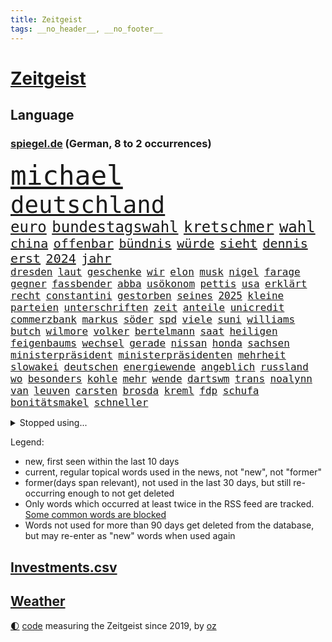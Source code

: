 ```yaml
---
title: Zeitgeist
tags: __no_header__, __no_footer__
---
```


# [Zeitgeist](https://oliz.io/zeitgeist/)

## Language

<h3><a href="https://www.spiegel.de" target="_blank">spiegel.de</a> (German, 8 to 2 occurrences)</h3>
<p style="font-family:monospace">
<span style="font-size:32pt"><a href="news_links.html#michael" class="current">michael</a></span>
<br>
<span style="font-size:28pt"><a href="news_links.html#deutschland" class="current">deutschland</a></span>
<br>
<span style="font-size:18pt"><a href="news_links.html#euro" class="current">euro</a></span>
<span style="font-size:18pt"><a href="news_links.html#bundestagswahl" class="current">bundestagswahl</a></span>
<span style="font-size:18pt"><a href="news_links.html#kretschmer" class="current">kretschmer</a></span>
<span style="font-size:18pt"><a href="news_links.html#wahl" class="current">wahl</a></span>
<br>
<span style="font-size:15pt"><a href="news_links.html#china" class="current">china</a></span>
<span style="font-size:15pt"><a href="news_links.html#offenbar" class="current">offenbar</a></span>
<span style="font-size:15pt"><a href="news_links.html#bündnis" class="current">bündnis</a></span>
<span style="font-size:15pt"><a href="news_links.html#würde" class="current">würde</a></span>
<span style="font-size:15pt"><a href="news_links.html#sieht" class="current">sieht</a></span>
<span style="font-size:15pt"><a href="news_links.html#dennis" class="current">dennis</a></span>
<span style="font-size:15pt"><a href="news_links.html#erst" class="current">erst</a></span>
<span style="font-size:15pt"><a href="news_links.html#2024" class="current">2024</a></span>
<span style="font-size:15pt"><a href="news_links.html#jahr" class="current">jahr</a></span>
<br>
<span style="font-size:12pt"><a href="news_links.html#dresden" class="current">dresden</a></span>
<span style="font-size:12pt"><a href="news_links.html#laut" class="current">laut</a></span>
<span style="font-size:12pt"><a href="news_links.html#geschenke" class="current">geschenke</a></span>
<span style="font-size:12pt"><a href="news_links.html#wir" class="current">wir</a></span>
<span style="font-size:12pt"><a href="news_links.html#elon" class="current">elon</a></span>
<span style="font-size:12pt"><a href="news_links.html#musk" class="current">musk</a></span>
<span style="font-size:12pt"><a href="news_links.html#nigel" class="new">nigel</a></span>
<span style="font-size:12pt"><a href="news_links.html#farage" class="new">farage</a></span>
<span style="font-size:12pt"><a href="news_links.html#gegner" class="current">gegner</a></span>
<span style="font-size:12pt"><a href="news_links.html#fassbender" class="new">fassbender</a></span>
<span style="font-size:12pt"><a href="news_links.html#abba" class="new">abba</a></span>
<span style="font-size:12pt"><a href="news_links.html#usökonom" class="new">usökonom</a></span>
<span style="font-size:12pt"><a href="news_links.html#pettis" class="new">pettis</a></span>
<span style="font-size:12pt"><a href="news_links.html#usa" class="current">usa</a></span>
<span style="font-size:12pt"><a href="news_links.html#erklärt" class="current">erklärt</a></span>
<span style="font-size:12pt"><a href="news_links.html#recht" class="current">recht</a></span>
<span style="font-size:12pt"><a href="news_links.html#constantini" class="new">constantini</a></span>
<span style="font-size:12pt"><a href="news_links.html#gestorben" class="current">gestorben</a></span>
<span style="font-size:12pt"><a href="news_links.html#seines" class="current">seines</a></span>
<span style="font-size:12pt"><a href="news_links.html#2025" class="current">2025</a></span>
<span style="font-size:12pt"><a href="news_links.html#kleine" class="current">kleine</a></span>
<span style="font-size:12pt"><a href="news_links.html#parteien" class="current">parteien</a></span>
<span style="font-size:12pt"><a href="news_links.html#unterschriften" class="current">unterschriften</a></span>
<span style="font-size:12pt"><a href="news_links.html#zeit" class="current">zeit</a></span>
<span style="font-size:12pt"><a href="news_links.html#anteile" class="current">anteile</a></span>
<span style="font-size:12pt"><a href="news_links.html#unicredit" class="current">unicredit</a></span>
<span style="font-size:12pt"><a href="news_links.html#commerzbank" class="current">commerzbank</a></span>
<span style="font-size:12pt"><a href="news_links.html#markus" class="current">markus</a></span>
<span style="font-size:12pt"><a href="news_links.html#söder" class="current">söder</a></span>
<span style="font-size:12pt"><a href="news_links.html#spd" class="current">spd</a></span>
<span style="font-size:12pt"><a href="news_links.html#viele" class="current">viele</a></span>
<span style="font-size:12pt"><a href="news_links.html#suni" class="new">suni</a></span>
<span style="font-size:12pt"><a href="news_links.html#williams" class="current">williams</a></span>
<span style="font-size:12pt"><a href="news_links.html#butch" class="new">butch</a></span>
<span style="font-size:12pt"><a href="news_links.html#wilmore" class="new">wilmore</a></span>
<span style="font-size:12pt"><a href="news_links.html#volker" class="current">volker</a></span>
<span style="font-size:12pt"><a href="news_links.html#bertelmann" class="new">bertelmann</a></span>
<span style="font-size:12pt"><a href="news_links.html#saat" class="current">saat</a></span>
<span style="font-size:12pt"><a href="news_links.html#heiligen" class="current">heiligen</a></span>
<span style="font-size:12pt"><a href="news_links.html#feigenbaums" class="current">feigenbaums</a></span>
<span style="font-size:12pt"><a href="news_links.html#wechsel" class="current">wechsel</a></span>
<span style="font-size:12pt"><a href="news_links.html#gerade" class="current">gerade</a></span>
<span style="font-size:12pt"><a href="news_links.html#nissan" class="new">nissan</a></span>
<span style="font-size:12pt"><a href="news_links.html#honda" class="new">honda</a></span>
<span style="font-size:12pt"><a href="news_links.html#sachsen" class="current">sachsen</a></span>
<span style="font-size:12pt"><a href="news_links.html#ministerpräsident" class="current">ministerpräsident</a></span>
<span style="font-size:12pt"><a href="news_links.html#ministerpräsidenten" class="current">ministerpräsidenten</a></span>
<span style="font-size:12pt"><a href="news_links.html#mehrheit" class="current">mehrheit</a></span>
<span style="font-size:12pt"><a href="news_links.html#slowakei" class="current">slowakei</a></span>
<span style="font-size:12pt"><a href="news_links.html#deutschen" class="current">deutschen</a></span>
<span style="font-size:12pt"><a href="news_links.html#energiewende" class="current">energiewende</a></span>
<span style="font-size:12pt"><a href="news_links.html#angeblich" class="current">angeblich</a></span>
<span style="font-size:12pt"><a href="news_links.html#russland" class="current">russland</a></span>
<span style="font-size:12pt"><a href="news_links.html#wo" class="current">wo</a></span>
<span style="font-size:12pt"><a href="news_links.html#besonders" class="current">besonders</a></span>
<span style="font-size:12pt"><a href="news_links.html#kohle" class="current">kohle</a></span>
<span style="font-size:12pt"><a href="news_links.html#mehr" class="current">mehr</a></span>
<span style="font-size:12pt"><a href="news_links.html#wende" class="current">wende</a></span>
<span style="font-size:12pt"><a href="news_links.html#dartswm" class="current">dartswm</a></span>
<span style="font-size:12pt"><a href="news_links.html#trans" class="current">trans</a></span>
<span style="font-size:12pt"><a href="news_links.html#noalynn" class="current">noalynn</a></span>
<span style="font-size:12pt"><a href="news_links.html#van" class="current">van</a></span>
<span style="font-size:12pt"><a href="news_links.html#leuven" class="current">leuven</a></span>
<span style="font-size:12pt"><a href="news_links.html#carsten" class="current">carsten</a></span>
<span style="font-size:12pt"><a href="news_links.html#brosda" class="new">brosda</a></span>
<span style="font-size:12pt"><a href="news_links.html#kreml" class="current">kreml</a></span>
<span style="font-size:12pt"><a href="news_links.html#fdp" class="current">fdp</a></span>
<span style="font-size:12pt"><a href="news_links.html#schufa" class="new">schufa</a></span>
<span style="font-size:12pt"><a href="news_links.html#bonitätsmakel" class="new">bonitätsmakel</a></span>
<span style="font-size:12pt"><a href="news_links.html#schneller" class="current">schneller</a></span>
</p>
<details>
<summary>Stopped using...</summary>
<p class="former" style="font-size:12pt">
turnier(1519) verstorbenen(1519) ausschreitungen(1517) hinterlassen(1517) kurzem(1516) nachfolge(1516) provinz(1516) schwarzen(1516) katastrophe(1515) kauft(1515) meldete(1515) messer(1515) solle(1515) trauer(1515) digitalisierung(1514) humanitäre(1514) kamera(1514) liverpool(1514) ruhe(1514) sonne(1514) brüssel(1513) bsc(1513) dienst(1513) hertha(1513) klaren(1513) konzerne(1513) niederländische(1513) polens(1513) unabhängige(1513) versuch(1513) flughafen(1512) folgte(1512) identifiziert(1512) keller(1512) nazis(1512) regen(1512) reichte(1512) trainieren(1512) amsterdam(1511) erteilt(1511) falsche(1511) favoriten(1511) freiheitsstrafe(1511) gestoßen(1511) hieß(1511) ifoinstitut(1511) lust(1511) texas(1511) ungarns(1511) österreichs(1511) alpen(1510) atmosphäre(1510) beschwerden(1510) geholt(1510) schaltet(1510) zverev(1510) 31(1509) deutlichen(1509) doppelt(1509) golf(1509) spanischen(1509) verbieten(1509) verhalten(1509) englischen(1508) forderte(1508) gehalten(1508) großbritanniens(1508) schiedsrichter(1508) aktuell(1507) hintergründe(1507) wales(1507) überlebte(1507) i(1506) inszeniert(1506) interesse(1506) niederlande(1506) rassistische(1506) tokio(1506) abgehört(1505) botschaften(1505) schauen(1505) starten(1505) ausgeschlossen(1504) erschüttert(1504) ii(1504) infektion(1504) trainiert(1502) 23(1501) hotels(1501) kontakte(1501) erkenntnisse(1500) erneuten(1499) hielten(1499) stieg(1499) frankwalter(1498) gefragt(1498) schottland(1498) überraschung(1498) besuchen(1497) eigener(1497) mehrfach(1497) deals(1496) e(1496) kevin(1496) begriff(1494) herz(1494) küstenwache(1493) verzichten(1491) ökonomen(1491) mecklenburgvorpommern(1490) katholische(1489) projekte(1488) kräfte(1487) entschuldigung(1485) automatisch(1482) app(1478) fehlende(1477) dauert(1473) entspannt(1465) missbrauchs(1461) gebieten(1456) rache(1449) einfache(1439) gewinne(1412) belästigung(1381) carlos(1371) strecken(1349) verlag(1320) fußballnationalmannschaft(1309) weibliche(1218) umkämpften(1201) demo(1156) vorfeld(1154) älteste(1154) regierungschefin(1139) volksverhetzung(1138) hendrik(1136) innenministerin(1093) sank(1087) verabschieden(1083) bat(1066) ben(1060) verkündete(1058) zusammenhalt(1055) einheit(1036) umfragen(1028) mut(1023) positiven(1023) flughäfen(1021) samt(1006) spiegeltitelstory(1001) terror(1000) links(979) nationalelf(975) ausstieg(960) handys(957) hammer(946) schlamm(941) unterliegt(937) harter(936) israelis(925) sinne(921) kandidat(916) budapest(914) newsletter(893) risiken(892) finde(890) erlegen(874) usrepublikaner(870) antony(858) bürgergeld(843) giorgia(839) peru(838) pleiten(838) kontroverse(809) branchen(805) tel(803) nationaltrainer(799) dokumentieren(796) aviv(792) lionel(791) forschung(770) indonesien(769) künstlicher(767) uskonzern(761) verehrt(757) redet(748) tabu(748) überlebende(736) jüdische(735) wechselte(735) technische(733) gast(731) asylbewerber(722) flogen(722) mächtige(720) kieler(709) day(700) venedig(700) ansicht(696) zufällig(695) flaschen(680) alcaraz(679) bürokratie(669) 5000(666) unruhe(659) läufer(657) 51(649) attackieren(649) stil(645) aufträge(639) kreuz(631) erfolgen(621) gen(617) miami(615) umsetzen(615) bundesligist(614) asylpolitik(611) wrack(610) betrunkener(609) kader(603) zeuge(602) durchgesetzt(595) zurückgetreten(594) victor(591) getrieben(584) lina(584) ost(582) jagen(581) massenhaft(581) erstem(577) versteckt(576) evakuierung(574) katrin(574) ereignis(564) schönsten(563) pilot(561) vorgenommen(561) schockiert(557) 9(554) bundeshaushalt(554) blamiert(550) objekte(550) sandra(544) staats(541) stock(537) zwischenfall(529) greta(521) ärmelkanal(513) victoria(511) surfen(499) nächster(490) froh(488) wegovy(488) lady(483) instagrampost(477) parlamentswahl(477) airport(473) militärhilfe(473) körperliche(469) dauerte(468) samstagabend(468) wahrzeichen(468) mary(462) goldenen(459) jon(459) dirk(457) arena(456) rekonstruktion(456) campus(455) kneipen(455) wohnviertel(455) fußballfans(442) reformiert(441) spdgeneralsekretär(439) zurückhaltend(433) duo(430) königshaus(428) verschickt(425) expertin(422) emily(421) tennisspieler(418) flüchtig(417) ausfälle(412) taucht(411) ungerecht(411) erfindung(410) wütend(406) wiedervereinigung(404) kundgebung(402) bestätigte(401) einfachen(398) demonstration(397) massaker(397) hamasgeiseln(395) nouripour(395) parlamentarier(394) eingedrungen(393) schlaf(389) rafah(388) versammelt(386) bettina(384) claus(382) sprecherin(381) verwenden(381) torjäger(378) staatsanwälte(377) student(371) geheimnisse(369) usdemokraten(356) unruhen(354) erschoss(351) anhebung(347) aufgebaut(346) simon(345) unwahrscheinlich(344) dorthin(343) starkwatzinger(343) haut(342) playoffs(341) usdollar(340) grundgesetz(338) gerungen(337) verstößt(337) geschützt(331) spdabgeordnete(329) hochwasser(328) passte(325) präsentierte(323) 180(322) can(319) 1980(316) katz(315) satelliten(313) japaner(312) meere(310) senator(308) western(306) konkurrentin(301) sophie(301) go(300) kontroversen(299) lutz(299) hauptdarstellerin(296) spottet(296) nationalsozialismus(295) 64(294) abgewiesen(294) fressen(294) wgzimmerpreise(293) solches(289) ampelstreit(288) pferd(288) bundesstraße(279) verlorene(279) verschwindet(279) regionalzug(274) 17jähriger(273) ewigkeit(271) rollstuhl(271) sitze(271) kimmel(263) internen(262) kigenerierte(262) major(262) anschließenden(261) eindeutig(260) rhetorik(259) halbzeit(258) marseille(257) ruth(257) filmset(256) techmilliardär(256) jamal(252) musiala(252) vielfach(250) rechtsradikale(249) koch(248) titanic(248) widmet(247) award(246) balkon(246) geschoben(246) bedrohen(240) prahlt(240) netzwerke(239) parlaments(239) sammlung(239) fahrrad(238) fußballbund(236) graz(236) köpfe(235) wohngebiet(235) bräuchte(231) chronik(231) set(231) mathieu(229) aufräumarbeiten(228) sparkurs(228) abgeschoben(226) etappe(226) lachgas(226) rechnung(226) straßenbahn(226) hunderttausenden(224) iraner(223) bejubelt(218) beleidigung(218) schlägen(218) verlobung(218) grenzkontrollen(217) laufender(216) aufgebrochen(214) aufhebung(213) ungewollt(213) worüber(211) flair(210) johnson(210) usgericht(210) champagner(208) indiana(206) parkplatz(206) verleumdung(205) amtsträger(204) hals(203) vodafone(203) komiker(202) magischen(202) aufkommen(201) ausbreitung(201) 28jährige(200) enorme(199) heimspiel(199) stärkere(199) clip(198) propalästinensischer(198) spanier(198) verdachtsfall(198) polarisiert(197) begeisterung(196) haare(196) verlegen(196) alarmstufe(195) brötchen(195) hagel(195) umzug(195) unterhalten(194) verschärfung(194) azubis(193) russlandukrainenews(193) wüst(192) haie(191) ignorieren(191) genauen(190) regensburg(190) aufsteigen(189) gefährliches(189) korrekt(189) moderatorin(189) match(188) wandern(188) geteilt(187) psychischer(187) krimi(185) basketballliga(183) usbehörden(182) ausgebrannt(181) spreche(180) usrapper(180) würdigt(180) albanien(179) satire(178) tierischer(178) hinein(177) double(176) sicherheitsberater(176) hut(172) kryptowährungen(172) lauern(172) sätzen(172) 2002(171) /(170) lohn(170) surfer(169) verpflichtend(169) ohr(168) youtuber(168) co₂ausstoß(167) aufgetreten(166) erlangte(166) fluch(166) schutt(165) ursprünglich(165) blaue(164) einreiseverbot(164) redaktion(164) spdfraktion(163) indische(162) vertrauliche(162) gleichen(161) hubert(161) mac(161) magabewegung(161) beträgt(159) lindenberg(159) postings(159) waldbrand(159) wärmewende(158) nazideutschland(157) schult(157) übertragung(157) reichste(156) spuckt(156) surrealen(156) fabian(155) jemandem(155) zulassung(155) heiratet(154) maskottchen(154) raue(154) englischer(153) 27jähriger(152) wählten(152) königliche(151) müdigkeit(150) wars(150) mcdonald's(149) usmilitär(149) usautobauer(147) widersprechen(147) ansiedlung(146) glaube(146) aufzuhalten(145) friseur(145) gazastadt(145) jong(145) un(145) vorherigen(145) dieselbe(144) indiens(144) riecht(144) strenge(144) selbstzweifel(143) stünden(143) untergrund(143) demokrat(142) schalteten(142) blutige(141) kinderbuch(141) auszugeben(140) gefürchtet(140) küren(140) recap(140) rudert(140) rützels(140) 38jährige(139) neudelhi(139) turnen(139) schilderte(137) bundespolitik(136) ausgetreten(135) bemühungen(135) geschah(135) gregg(135) inlandsgeheimdienst(135) pretty(135) präsidentschaft(135) erkrankungen(134) harmonie(134) angekündigte(133) gallagher(133) noel(133) reisenden(133) spdabgeordneter(133) abnehmspritzen(132) trauma(132) america(131) fritz(131) inside(131) kriselnde(131) mafia(131) gesundheitliche(130) simone(130) äußersten(130) bundesnetzagentur(129) lass(129) tony(129) wohnraum(129) archäologin(128) aufschlag(128) ausgeschieden(127) covorsitzenden(127) 36jährige(125) drohenden(125) grandslamtitel(125) schlusslicht(125) brannten(124) bergsteiger(123) haar(123) melania(123) merz'(123) lächerlich(121) ordnen(121) philadelphia(121) personalie(120) erschießt(119) gefängnisse(119) öffentlicher(119) wischen(118) junior(117) kontrahenten(117) symbole(117) besuche(116) 81(115) monatelangen(115) lautet(113) vorstände(113) waffenbesitz(113) erfand(112) karriereberaterin(112) slogan(112) bolivien(111) forscherteam(111) halfen(111) kreuzfahrt(111) nachwuchshoffnung(111) renommiertesten(111) vorgegangen(111) bundesjustizminister(110) kurzen(110) widerspruch(110) gestaltet(109) traten(109) francesca(108) führungsriege(108) gelber(108) besorgte(107) modekette(107) notlanden(107) j(106) konkreter(106) renate(106) wahlbetrug(106) konjunkturflaute(105) leistet(105) lukaschenko(105) autokrat(104) reformieren(104) vorschlägen(104) abtreibung(103) bedrohlich(103) uboot(103) 82(102) fremd(102) konzerts(102) eindeutige(101) erleichtern(101) hans(101) hessische(101) härtesten(101) sahin(101) hergestellt(100) imane(100) khelif(100) ozempic(100) tagesordnung(100) viermal(100) anziehen(99) dichtmachen(99) geschlecht(99) investments(99) komitees(99) formiert(98) fotograf(98) heldinnen(97) norddeutschen(97) poesie(97) stichelt(97) strömung(97) wiederentdeckt(97) busunfall(96) drohten(96) prallen(96) vorlesen(96) kilometerweit(95) randale(95) finanzexperten(94) geruchssinn(94) streichung(94) harren(93) mutig(93) illusion(92) kaserne(92) kloster(92) organisationen(92) aufarbeiten(91) ausgezeichnete(91) bemerkbar(91) frauenrechte(91) messerverbot(91) nick(91) südseeinseln(91) ubahn(91) dauerstreit(90) stritt(90) briefe(89) delegierten(89) jakarta(89) niedergegangen(89) paketen(89) rührt(89) ampeln(88) professionell(88) tasse(88) traditionsklub(88) weitaus(88) arne(87) halbwegs(87) hauptsache(87) hochzeitsgesellschaft(87) tempel(87) berry(86) beruht(86) cem(86) doha(86) erfahre(86) importen(86) lehrkraft(86) mine(86) wechselten(86) wohngebiete(86) özdemir(86) alarmierende(85) greifswald(85) katastrophen(85) legendenumrankten(85) ukraines(85) 55(84) ajax(84) aken(84) behaupteten(84) familienvater(84) jakob(84) neigen(84) wahlkampagne(84) zurückgeworfen(84) öffnung(84) lobende(83) nachhaltig(83) neuling(83) 11000(82) california(82) garantieren(82) oasis(82) spazierte(82) with(82) absender(81) andernfalls(80) flüchtete(80) mahnung(80) pressesprecher(80) segelt(80) heidi(79) lehramt(79) shake(79) 91(78) ausweitung(78) gropp(78) luis(78) reint(78) sicherheitspaket(78) umbauen(78) videospiele(78) vorgemacht(78) xchef(78) zuständig(78) call(77) sogenanntem(77) tusk(77) fahrlässiger(76) gedicht(76) guardian(76) omar(76) strafstöße(76) werkzeug(76) your(76) gutem(75) jüterbog(75) komplexe(75) leipziger(75) pkk(75) sicheren(75) stücke(75) tatorts(75) asylrecht(74) austria(74) erreichte(74) hochburg(74) kambodscha(74) keeperin(74) mauerfall(74) nevada(74) regulierung(74) torhüterin(74) usbundesstaaten(74) verrohung(74) zulässig(74) gastgeberland(73) hvaldimir(73) spionagewal(73) vorstellbar(73) überfalls(73) ableiten(72) comebacktour(72) instrumentalisierung(72) wesentlich(72) auslandsreise(71) dfbkapitän(71) golflegende(71) udo(71) anwendungen(70) geringe(70) radikalisierte(70) uskriegsschiffs(70) uss(70) vorangehen(70) bereisen(69) schuf(69) befragten(68) braunschweig(68) flexibilität(68) hill(68) miller(68) populären(68) schwärmen(68) sotschi(68) wahlleiter(68) dancing(67) dargestellt(67) how(67) medienvertreter(67) paraguay(67) schönheitsideale(67) sirenen(67) altersgruppe(66) begehen(66) fregatte(66) grenzübergang(66) kreuzes(66) kulturen(66) bauarbeiter(65) beschlagnahmen(65) beschossen(65) dreieinhalb(65) galerie(65) tricksereien(65) austragen(64) são(64) direktor(63) führungsrolle(63) leistungsfähigere(63) linkin(63) beneiden(62) bundespräsidenten(62) grammy(62) hof(62) macheten(62) onlineplattformen(62) rollstuhlfahrer(62) speziell(62) starkwatzingers(62) uschiphersteller(62) absolute(61) ausgebrannte(61) autokratien(61) ernannten(61) heimarbeit(61) streamingdienst(61) yair(61) morgens(60) nationalparks(60) regnet(60) reichs(60) spielabbruch(60) verlobte(60) verschwörungstheoretiker(60) anwalts(59) beisein(59) flutopfer(59) keinesfalls(59) lehrerinnen(59) schreckensszenario(59) durchzuführen(58) ilkosascha(58) kowalczuk(58) wählern(58) anzulocken(57) first(57) nrwministerpräsident(57) usgeschichte(57) vermasselt(57) 43jährige(56) abos(56) achtmalige(56) angefangen(56) inter(56) jahn(56) lesetipps(56) loslassen(56) schwerste(56) ungewöhnlicher(56) weiterem(56) 58jährige(55) ahnt(55) drogenbanden(55) linksextremistischen(55) unberechenbar(55) besiedelten(54) frisur(54) schlüsse(54) alternativvorschlag(53) economy(53) inszeniertes(53) 1999(52) dallas(52) fiktive(52) grünenchefs(52) husten(52) intelfabrik(52) psychogramm(52) statements(52) verirrt(52) beschwört(51) dreierpack(51) elfjähriger(51) erzbischof(51) frauenhaus(51) germany(51) gewahrt(51) ruinen(51) stabschefin(51) zerstörer(51) harmlos(50) negativen(50) oppositionsführer(50) pinkelt(50) sozialdemokratie(50) tiktokvideo(50) verrückt(50) fridays(49) future(49) handballbund(49) ilk(49) latinos(49) psychoterrorvorwürfe(49) weltuntergang(49) zermürbt(49) çağla(49) arizona(48) lungenentzündung(48) nacktfotos(48) paula(48) rängen(48) sandkasten(48) verarbeitet(48) einfamilienhaus(47) evangelische(47) karoline(47) kriegsschiff(47) nflstar(47) tsg(47) verborgenen(47) ansagen(46) ewige(46) parks(46) selbstmord(46) werkschließungen(46) ishiba(45) shigeru(45) spiegelauslandschef(45) verbündeter(45) aggressiver(44) ausgekundschaftet(44) bosnienherzegowina(44) brady(44) bundesparteitag(44) klimaaktivistinnen(44) revolutionäre(44) saporischschja(44) schwachkopf(44) schweizerin(44) beutel(43) chip(43) furrer(43) kunsthalle(43) muriel(43) regierungserklärung(43) aufhörte(42) maler(42) pink(42) supermodel(42) aires(41) buenos(41) bundeskanzleramt(41) fünfprozenthürde(41) navy(41) scheidender(41) unbewohnbar(41) uszerstörer(41) dienstreisen(40) dreck(40) junges(40) kotropfen(40) kritischem(40) medikaments(40) mo(40) sweeney(40) verlieben(40) zugfahrt(40) ausfliegen(39) canterbury(39) sprüchen(39) weißes(39) 42jährige(38) autoritär(38) vergessene(38) wahlkampfgetöse(38) bindung(37) buxtehude(37) entgegenkommen(37) gazakonflikt(37) ingenieure(37) legislatur(37) nationalteam(37) schiedsgericht(37) befreiungsschlag(36) gary(36) graben(36) schifffahrt(36) schriftstellerinnen(35) staatsfernsehen(35) thunberg(35) videospielen(35) andrés(34) ausschreibung(34) fraktionen(34) knapper(34) machbar(34) modekonzerns(34) oberstem(34) weltordnung(34) abschrecken(33) akte(33) andré(33) costner(33) deutschlandreise(33) oscarpreisträgern(33) pöbeleien(33) tuchel(33) wc(33) aok(32) ausgehoben(32) buchtipps(32) emirat(32) erkranken(32) grundlagen(32) grünenparteitag(32) jake(32) knüpft(32) netanyahuregierung(32) orchester(32) praxen(32) sonntagmorgen(32) sorgenkinder(32) morales(31) wachsender(31) wettbewerbsdruck(31) zurückzudrängen(31) anklicken(30) interessantesten(30) machtlos(30) mitgeteilt(30) ora(30) schulsystem(30) sklaverei(30) vollstrecker(30) anheben(29) ausgezahlt(29) bundestagsabgeordneten(29) leser(29) leserinnen(29) liedermacher(29) meditieren(29) qual(29) spiderman(29) armin(28) aussetzung(28) gegenseite(28) intranet(28) laschet(28) legendär(28) misstrauisch(28) shell(28) unterschiedlichen(28) überzieht(28) eingeweiht(27) kompetenz(27) lohnerhöhung(27) delfine(26) eiferern(26) militärstützpunkt(26) nebenwirkungen(26) rwe(26) angriffskriegs(25) down(25) fluchtnovelle(25) gefallenen(25) reaktiviert(25) spagat(25) bewältigen(24) braun(24) dreesen(24) hauptgrund(24) janchristian(24) onlineportal(24) personalien(24) zügige(24) cent(23) erweckt(23) eugipfel(23) gruppenantrag(23) kompromisse(23) kupjansk(23) kurden(23) romeo(23) süddeutsche(23) umzugehen(23) zugesprochen(23) zünden(23) 45000(22) dammbruch(22) desinteresse(22) erfolgsrezept(22) ey(22) grafschaft(22) konzernen(22) zugestellte(22) überholen(22) gladiator(21) lufthansamaschine(21) medikamentenengpässe(21) milliardenhöhe(21) ridley(21) selbstbewusst(21) vierteljahrhundert(21) ablehnen(20) garden(20) gipfeltreffen(20) maischberger(20) populistin(20) schräge(20) square(20) 53jährige(19) aiwanger(19) asylantrag(19) burgern(19) giuliani(19) rudy(19) sendungen(19) ölminister(19) bekennender(18) duty(18) leugnet(18) martialische(18) neuerliche(18) städtetag(18) zurückgestellt(18) abgestimmt(17) angebliches(17) augsburggablingen(17) baalbek(17) barfuß(17) cox(17) gegenseitiger(17) lissabon(17) missbrauchen(17) postkarten(17) clever(16) kippe(16) kurdischen(16) soccer(16) trumpberater(16) verstoß(16) chalamet(15) einzigartig(15) kees(15) lieferwagen(15) timothée(15) trumpwähler(15) türmen(15) weltkriege(15) wonderen(15) ampelbruch(14) benner(14) elektronische(14) fähigkeit(14) reiches(14) shakespeare(14) tathergang(14) witzen(14) bedient(13) eingespannt(13) evo(13) solange(13) jahrhundertunwetter(12) lambsdorff(12) luxusuhren(12) nutzung(12) soli(12) unoklimakonferenz(12) verabreicht(12) elektroantrieb(11) fußballklub(11) gewählter(11) profil(11) smog(11) university(11) unwetterkatastrophe(11)
</p>
</details>
<p>Legend:
<ul>
<li><span class="new">new</span>, first seen within the last 10 days</li>
<li><span class="current">current</span>, regular topical words used in the news, not "new", not "former"</li>
<li><span class="former">former(days span relevant)</span>, not used in the last 30 days, but still re-occurring enough to not get deleted</li>
<li>Only words which occurred at least twice in the RSS feed are tracked. <a href="language/filters.py">Some common words are blocked</a></li>
<li>Words not used for more than 90 days get deleted from the database, but may re-enter as "new" words when used again</li>
</ul>
</p>

## [Investments](investments.html)[.csv](investments.csv)

## [Weather](weather.html)

<footer>
<a href="javascript:toggleTheme()" class="nav">🌓</a>
<a href="https://github.com/ooz/zeitgeist">code</a> measuring the Zeitgeist since 2019, by <a href="https://oliz.io">oz</a>
</footer>
